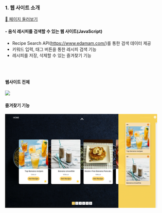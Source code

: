 ### 1. 웹 사이트 소개

[🍳 페이지 둘러보기](https://yjw0514.github.io/RecipeSearch/)

#### - 음식 레시피를 검색할 수 있는 웹 사이트(JavaScript)

- Recipe Search API(https://www.edamam.com/)를 통한 검색 데이터 제공
- 키워드 입력, 태그 버튼을 통한 레시피 검색 기능
- 레시피를 저장, 삭제할 수 있는 즐겨찾기 기능

<br/>
<br/>

#### 웹사이트 전체

<img src="./src/img/RecipeSearch.png" width="500px">

#### 즐겨찾기 기능

<img src="./src/img/favorites.png" width="500px">
